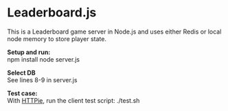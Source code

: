 # Leaderboard.js
This is a Leaderboard game server in Node.js and uses either Redis or local node memory to store player state.

**Setup and run:**  
npm install
node server.js  
  
**Select DB**  
See lines 8-9 in server.js
  
**Test case:**  
With [HTTPie](https://github.com/jakubroztocil/httpie), run the client test script: ./test.sh
